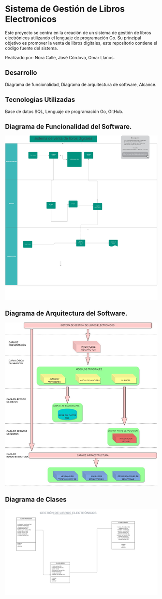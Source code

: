 # Sistema de Gestión de Libros Electronicos
Este proyecto se centra en la creación de un sistema de gestión de libros electrónicos utilizando el lenguaje de programación Go. 
Su principal objetivo es promover la venta de libros digitales, este repositorio contiene el código fuente del sistema.
 
Realizado por: Nora Calle, José Córdova, Omar Llanos.

## Desarrollo 
Diagrama de funcionalidad, 
Diagrama de arquitectura de software, 
Alcance.
## Tecnologias Utilizadas 
Base de datos SQL, 
Lenguaje de programación Go, 
GitHub.  
## Diagrama de Funcionalidad del Software.
![](https://github.com/norah30/-SISTEMA-DE-GESTION-DE-LIBROS-ELECTRONICOS/blob/fa5a073a844dc210e7e111113f791f4699324004/sistemas%20de%20venta%20de%20libros%20digitales.jpeg)
## Diagrama de Arquitectura del Software.
![](https://github.com/norah30/-SISTEMA-DE-GESTION-DE-LIBROS-ELECTRONICOS/blob/0fc2f0c244d579dc03cab7970aef38fca1897001/SIS%20(1).jpg)
## Diagrama de Clases 
![](https://github.com/norah30/-SISTEMA-DE-GESTION-DE-LIBROS-ELECTRONICOS/blob/45bcd85b046d5bbcfdbceb5c99a1a2840c25c5ac/Proyecto%20GOLAND%202.jpeg)
